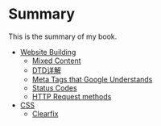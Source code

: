 # Summary

This is the summary of my book.

* [Website Building]()
    * [Mixed Content](Website-building/mixed-content.md)
    * [DTD详解](Website-building/dtd.md)
    * [Meta Tags that Google Understands](Website-building/meta-tags.md)
    * [Status Codes](Website-building/status-codes.md)
    * [HTTP Request methods](Website-building/request-methods.md)
* [CSS]()
    * [Clearfix](CSS/clearfix.md)

